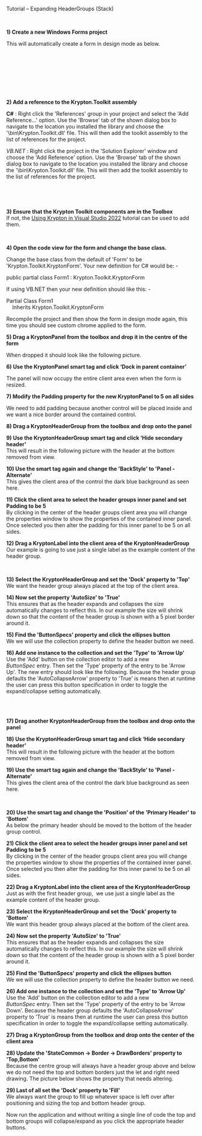 Tutorial – Expanding HeaderGroups (Stack)

 

**1) Create a new Windows Forms project**  


This will automatically create a form in design mode as below.

 

 

 

 

**2) Add a reference to the Krypton.Toolkit assembly**  
  
**C\#** : Right click the 'References' group in your project and select the 'Add
Reference...' option. Use the 'Browse' tab of the shown dialog box to navigate
to the location you installed the library and choose the
'\\bin\\Krypton.Toolkit.dll' file. This will then add the
toolkit assembly to the list of references for the project.  
  
*VB.NET* : Right click the project in the 'Solution Explorer' window and choose
the 'Add Reference' option. Use the 'Browse' tab of the shown dialog box to
navigate to the location you installed the library and choose the
'\\bin\\Krypton.Toolkit.dll' file. This will then add the
toolkit assembly to the list of references for the project.

 

 

**3) Ensure that the Krypton Toolkit components are in the Toolbox**  
If not, the [Using Krypton in Visual Studio 2022](Using%20Krypton%20in%20Visual%20Studio%202022.md)
tutorial can be used to add them.  
  
 

**4) Open the code view for the form and change the base class.**  


Change the base class from the default of 'Form' to be
'Krypton.Toolkit.KryptonForm'. Your new definition for C\#
would be: -

public partial class Form1 : Krypton.Toolkit.KryptonForm

If using VB.NET then your new definition should like this: -

Partial Class Form1  
    Inherits Krypton.Toolkit.KryptonForm

Recompile the project and then show the form in design mode again, this time you
should see custom chrome applied to the form.

**5) Drag a KryptonPanel from the toolbox and drop it in the centre of the
form**  


When dropped it should look like the following picture.

**6) Use the KryptonPanel smart tag and click ‘Dock in parent container’**  


The panel will now occupy the entire client area even when the form is resized.

**7) Modify the Padding property for the new KryptonPanel to 5 on all sides**  


We need to add padding because another control will be placed inside and we want
a nice border around the contained control.

**8) Drag a KryptonHeaderGroup from the toolbox and drop onto the panel**  


**9) Use the KryptonHeaderGroup smart tag and click ‘Hide secondary header'**  
This will result in the following picture with the header at the bottom removed
from view.

**10) Use the smart tag again and change the 'BackStyle' to 'Panel -
Alternate'**  
This gives the client area of the control the dark blue background as seen here.  
  
  
  
**11) Click the client area to select the header groups inner panel and set
Padding to be 5**  
By clicking in the center of the header groups client area you will change the
properties window to show the properties of the contained inner panel. Once
selected you then alter the padding for this inner panel to be 5 on all sides.

  
  


**12) Drag a KryptonLabel into the client area of the KryptonHeaderGroup**  
Our example is going to use just a single label as the example content of the
header group.  
  


 

**13) Select the KryptonHeaderGroup and set the 'Dock' property to 'Top'**  
We want the header group always placed at the top of the client area.

**14) Now set the property 'AutoSize' to 'True'**  
This ensures that as the header expands and collapses the size automatically
changes to reflect this. In our example the size will shrink down so that the
content of the header group is shown with a 5 pixel border around it.

  
  
**15) Find the 'ButtonSpecs' property and click the ellipses button**  
We we will use the collection property to define the header button we need.  
  
  
  
**16) Add one instance to the collection and set the 'Type' to 'Arrow Up'**  
Use the 'Add' button on the collection editor to add a new
*ButtonSpec* entry. Then set the 'Type' property of the entry to be 'Arrow Up'.
The new entry should look like the following. Because the header group
defaults the 'AutoCollapseArrow' property to 'True' is means then at runtime the
user can press this button specification in order to toggle the expand/collapse
setting automatically.  
   
  


 

**17) Drag another KryptonHeaderGroup from the toolbox and drop onto the panel**

  
  


**18) Use the KryptonHeaderGroup smart tag and click ‘Hide secondary header'**  
This will result in the following picture with the header at the bottom removed
from view.

**19) Use the smart tag again and change the 'BackStyle' to 'Panel -
Alternate'**  
This gives the client area of the control the dark blue background as seen here.

 

**20) Use the smart tag and change the 'Position' of the 'Primary Header' to
'Bottom'**  
As below the primary header should be moved to the bottom of the header group
control.  
  
  
**21) Click the client area to select the header groups inner panel and set
Padding to be 5**  
By clicking in the center of the header groups client area you will change the
properties window to show the properties of the contained inner panel. Once
selected you then alter the padding for this inner panel to be 5 on all sides.

  
  
**22) Drag a KryptonLabel into the client area of the KryptonHeaderGroup**  
Just as with the first header group,  we use just a single label as the example
content of the header group.  
  
  


**23) Select the KryptonHeaderGroup and set the 'Dock' property to 'Bottom'**  
We want this header group always placed at the bottom of the client area.

**24) Now set the property 'AutoSize' to 'True'**  
This ensures that as the header expands and collapses the size automatically
changes to reflect this. In our example the size will shrink down so that the
content of the header group is shown with a 5 pixel border around it.

  
**25) Find the 'ButtonSpecs' property and click the ellipses button**  
We we will use the collection property to define the header button we need.  
  
  
  
**26) Add one instance to the collection and set the 'Type' to 'Arrow Up'**  
Use the 'Add' button on the collection editor to add a new
*ButtonSpec* entry. Then set the 'Type' property of the entry to be 'Arrow
Down'. Because the header group defaults the 'AutoCollapseArrow' property to
'True' is means then at runtime the user can press this button specification in
order to toggle the expand/collapse setting automatically.  
  
  
**27) Drag a KryptonGroup from the toolbox and drop onto the center of the
client area**  
  
  
  
**28) Update the 'StateCommon -\> Border -\> DrawBorders' property to
'Top,Bottom'**  
Because the centre group will always have a header group above and below we do
not need the top and bottom borders just the let and right need drawing. The
picture below shows the property that needs altering.  
  
  
**29) Last of all set the 'Dock' property to 'Fill'**  
We always want the group to fill up whatever space is left over after
positioning and sizing the top and bottom header group.

Now run the application and without writing a single line of code the top and
bottom groups will collapse/expand as you click the appropriate header buttons.
